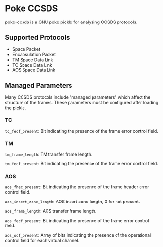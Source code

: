# Poke CCSDS
poke-ccsds is a [GNU poke](https://www.jemarch.net/poke) pickle for analyzing
CCSDS protocols.

## Supported Protocols

* Space Packet
* Encapsulation Packet
* TM Space Data Link
* TC Space Data Link
* AOS Space Data Link

## Managed Parameters
Many CCSDS protocols include "managed parameters" which affect the structure of
the frames.  These parameters must be configured after loading the pickle.

### TC
`tc_fecf_present`: Bit indicating the presence of the frame error control field.

### TM
`tm_frame_length`: TM transfer frame length.

`tm_fecf_present`: Bit indicating the presence of the frame error control field.

### AOS
`aos_fhec_present`: Bit indicating the presence of the frame header error
control field.

`aos_insert_zone_length`: AOS insert zone length, 0 for not present.

`aos_frame_length`: AOS transfer frame length.

`aos_fecf_present`: Bit indicating the presence of the frame error control
field.

`aos_ocf_present`: Array of bits indicating the presence of the operational
control field for each virtual channel.
